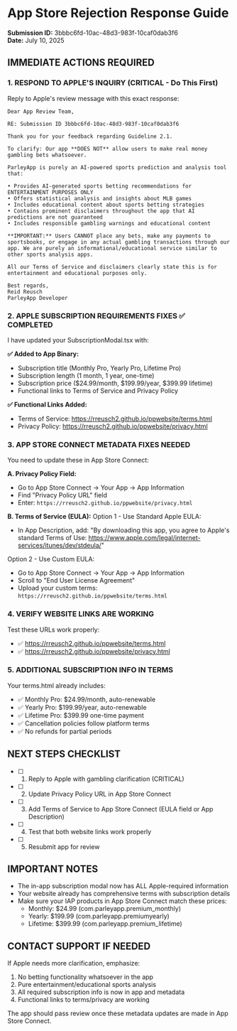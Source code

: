 # App Store Rejection Response Guide
**Submission ID:** 3bbbc6fd-10ac-48d3-983f-10caf0dab3f6  
**Date:** July 10, 2025

## IMMEDIATE ACTIONS REQUIRED

### 1. RESPOND TO APPLE'S INQUIRY (CRITICAL - Do This First)

Reply to Apple's review message with this exact response:

```
Dear App Review Team,

RE: Submission ID 3bbbc6fd-10ac-48d3-983f-10caf0dab3f6

Thank you for your feedback regarding Guideline 2.1.

To clarify: Our app **DOES NOT** allow users to make real money gambling bets whatsoever. 

ParleyApp is purely an AI-powered sports prediction and analysis tool that:

• Provides AI-generated sports betting recommendations for ENTERTAINMENT PURPOSES ONLY  
• Offers statistical analysis and insights about MLB games  
• Includes educational content about sports betting strategies  
• Contains prominent disclaimers throughout the app that AI predictions are not guaranteed  
• Includes responsible gambling warnings and educational content  

**IMPORTANT:** Users CANNOT place any bets, make any payments to sportsbooks, or engage in any actual gambling transactions through our app. We are purely an informational/educational service similar to other sports analysis apps.

All our Terms of Service and disclaimers clearly state this is for entertainment and educational purposes only.

Best regards,
Reid Reusch
ParleyApp Developer
```

### 2. APPLE SUBSCRIPTION REQUIREMENTS FIXES ✅ COMPLETED

I have updated your SubscriptionModal.tsx with:

**✅ Added to App Binary:**
- Subscription title (Monthly Pro, Yearly Pro, Lifetime Pro)
- Subscription length (1 month, 1 year, one-time)  
- Subscription price ($24.99/month, $199.99/year, $399.99 lifetime)
- Functional links to Terms of Service and Privacy Policy

**✅ Functional Links Added:**
- Terms of Service: https://rreusch2.github.io/ppwebsite/terms.html
- Privacy Policy: https://rreusch2.github.io/ppwebsite/privacy.html

### 3. APP STORE CONNECT METADATA FIXES NEEDED

You need to update these in App Store Connect:

**A. Privacy Policy Field:**
- Go to App Store Connect → Your App → App Information  
- Find "Privacy Policy URL" field
- Enter: `https://rreusch2.github.io/ppwebsite/privacy.html`

**B. Terms of Service (EULA):**
Option 1 - Use Standard Apple EULA:
- In App Description, add: "By downloading this app, you agree to Apple's standard Terms of Use: https://www.apple.com/legal/internet-services/itunes/dev/stdeula/"

Option 2 - Use Custom EULA:
- Go to App Store Connect → Your App → App Information
- Scroll to "End User License Agreement" 
- Upload your custom terms: `https://rreusch2.github.io/ppwebsite/terms.html`

### 4. VERIFY WEBSITE LINKS ARE WORKING

Test these URLs work properly:
- ✅ https://rreusch2.github.io/ppwebsite/terms.html
- ✅ https://rreusch2.github.io/ppwebsite/privacy.html

### 5. ADDITIONAL SUBSCRIPTION INFO IN TERMS

Your terms.html already includes:
- ✅ Monthly Pro: $24.99/month, auto-renewable  
- ✅ Yearly Pro: $199.99/year, auto-renewable
- ✅ Lifetime Pro: $399.99 one-time payment
- ✅ Cancellation policies follow platform terms
- ✅ No refunds for partial periods

## NEXT STEPS CHECKLIST

- [ ] 1. Reply to Apple with gambling clarification (CRITICAL)
- [ ] 2. Update Privacy Policy URL in App Store Connect  
- [ ] 3. Add Terms of Service to App Store Connect (EULA field or App Description)
- [ ] 4. Test that both website links work properly
- [ ] 5. Resubmit app for review

## IMPORTANT NOTES

- The in-app subscription modal now has ALL Apple-required information
- Your website already has comprehensive terms with subscription details
- Make sure your IAP products in App Store Connect match these prices:
  - Monthly: $24.99 (com.parleyapp.premium_monthly)
  - Yearly: $199.99 (com.parleyapp.premiumyearly)  
  - Lifetime: $399.99 (com.parleyapp.premium_lifetime)

## CONTACT SUPPORT IF NEEDED

If Apple needs more clarification, emphasize:
1. No betting functionality whatsoever in the app
2. Pure entertainment/educational sports analysis
3. All required subscription info is now in app and metadata
4. Functional links to terms/privacy are working

The app should pass review once these metadata updates are made in App Store Connect.

